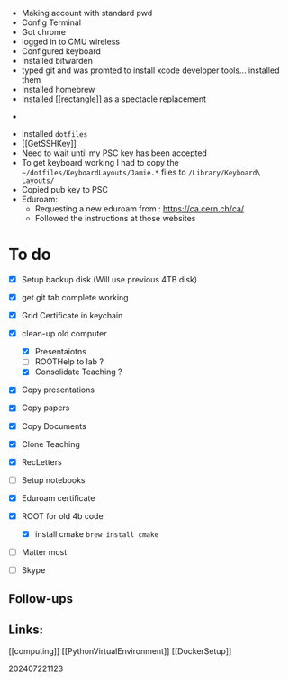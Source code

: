 
-  Making account with standard pwd
- Config Terminal 
- Got chrome
- logged in to CMU wireless
- Configured keyboard
- Installed bitwarden
- typed git and was promted to install xcode developer tools... installed them
- Installed homebrew
- Installed [[rectangle]] as a spectacle replacement 
- ```brew install emacs
- installed ```dotfiles```
- [[GetSSHKey]]
- Need to wait until my PSC key has been accepted
- To get keyboard working I had to copy the `~/dotfiles/KeyboardLayouts/Jamie.*` files to `/Library/Keyboard\ Layouts/`
- Copied pub key to PSC
- Eduroam:
	- Requesting a new eduroam from :  https://ca.cern.ch/ca/
	- Followed the instructions at those websites






# To do
- [x] Setup backup disk (Will use previous 4TB disk)
- [x]  get git tab complete working
- [x] Grid Certificate in keychain
- [x]  clean-up old computer
	- [x] Presentaiotns 
	- [ ] ROOTHelp to lab ? 
	- [x] Consolidate Teaching ?
- [x] Copy presentations
- [x] Copy papers
- [x] Copy Documents
- [x] Clone Teaching
- [x] RecLetters
- [ ] Setup notebooks
- [x] Eduroam certificate 
- [x] ROOT for old 4b code
	- [x] install cmake `brew install cmake`
- [ ] Matter most
- [ ] Skype





## Follow-ups


## Links: 
[[computing]]
[[PythonVirtualEnvironment]]
[[DockerSetup]]


202407221123
